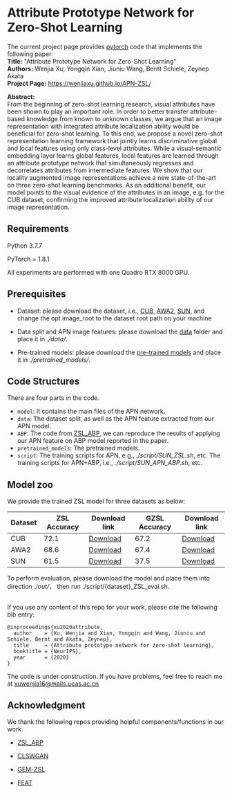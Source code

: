# Attribute Prototype Network for Zero-Shot Learning

The current project page provides [pytorch](http://pytorch.org/) code that implements the following paper:   
**Title:**      "Attribute Prototype Network for Zero-Shot Learning"    
**Authors:**     Wenjia Xu, Yongqin Xian, Jiuniu Wang, Bernt Schiele, Zeynep Akata    
**Project Page:**  https://wenjiaxu.github.io/APN-ZSL/          


**Abstract:**  
From the beginning of zero-shot learning research, visual attributes have been shown to play an important role. In order to better transfer attribute-based knowledge from known to unknown classes, we argue that an image representation with integrated attribute localization ability would be beneficial for zero-shot learning.
To this end, we propose a novel zero-shot representation learning framework that jointly learns discriminative global and local features using only class-level attributes. While a visual-semantic embedding layer learns global features, local features are learned through an attribute prototype network that simultaneously regresses and decorrelates attributes from intermediate features. We show that our locality augmented image representations achieve a new state-of-the-art on three zero-shot learning benchmarks. As an additional benefit, our model points to the visual evidence of the attributes in an image, e.g. for the CUB dataset, confirming the improved attribute localization ability of our image representation. 

## Requirements
Python 3.7.7

PyTorch = 1.8.1

All experiments are performed with one Quadro RTX 8000 GPU.

## Prerequisites


- Dataset: please download the dataset, i.e., [CUB](http://www.vision.caltech.edu/visipedia/CUB-200-2011.html), [AWA2](https://cvml.ist.ac.at/AwA2/), [SUN](https://groups.csail.mit.edu/vision/SUN/hierarchy.html), and change the opt.image_root to the dataset root path on your machine
  
- Data split and APN image features: please download the [data](https://drive.google.com/file/d/12ZsOxlkKU0IfXEfhB8NHRvHzfGFdwlhB/view?usp=sharing) folder and place it in *./data/*.

- Pre-trained models: please download the [pre-trained models](https://drive.google.com/file/d/1c5scuU0kZS5a9Rz3kf5T0UweCvOpGsh2/view?usp=sharing) and place it in *./pretrained_models/*.

## Code Structures
There are four parts in the code.
 - `model`: It contains the main files of the APN network.
 - `data`: The dataset split, as well as the APN feature extracted from our APN model.
 - `ABP`: The code from [ZSL_ABP](https://github.com/EthanZhu90/ZSL_ABP), we can reproduce the results of applying our APN feature on ABP model reported in the paper.
 - `pretrained_models`: The pretrained models.
 - `script`: The training scripts for APN, e.g., *./script/SUN_ZSL.sh*, etc. The training scripts for APN+ABP, i.e., *./script/SUN_APN_ABP.sh*, etc.

## Model zoo

We provide the trained ZSL model for three datasets as below:

 Dataset          | ZSL Accuracy   |  Download link | GZSL Accuracy |  Download link | 
 |  ----  | ----  | ----  | ----  | ----  |
| CUB          | 72.1                 |[Download](https://drive.google.com/file/d/1hPWNtbprwgrFlZmsauOV0mP0RCvekabA/view?usp=sharing) | 67.2 | [Download](https://drive.google.com/file/d/1mWxTwxWq1Nxt_c1XxA0isI7Tx4zVAH5A/view?usp=sharing)
| AWA2          | 68.6                 |[Download](https://drive.google.com/file/d/1ROau8p_si1qYhr5_gxdaIr_olen-DQp9/view?usp=sharing) | 67.4| [Download](https://drive.google.com/file/d/1_B4HyfQRyGw2KSZ_CIv8mBnEFlK5NRm7/view?usp=sharing)
| SUN          | 61.5                 |[Download](https://drive.google.com/file/d/1H-zB05WmfZytXDkdrptRLz-r--6Ta8dS/view?usp=sharing) |37.5| [Download](https://drive.google.com/file/d/1cRBv66A_YQUMqjexVOKF3_q3sgfLm62S/view?usp=sharing)

To perform evaluation, please download the model and place them into direction *./out/*， then run ./script/{dataset}_ZSL_eval.sh. 

##

If you use any content of this repo for your work, please cite the following bib entry:

    @inproceedings{xu2020attribute,
      author    = {Xu, Wenjia and Xian, Yongqin and Wang, Jiuniu and Schiele, Bernt and Akata, Zeynep},
      title     = {Attribute prototype network for zero-shot learning},
      booktitle = {NeurIPS},
      year      = {2020}
    }

The code is under construction. If you have problems, feel free to reach me at xuwenjia16@mails.ucas.ac.cn

## Acknowledgment
We thank the following repos providing helpful components/functions in our work.
- [ZSL_ABP](https://github.com/EthanZhu90/ZSL_ABP)

- [CLSWGAN](https://www.mpi-inf.mpg.de/departments/computer-vision-and-machine-learning/research/zero-shot-learning/feature-generating-networks-for-zero-shot-learning)

- [GEM-ZSL](https://github.com/osierboy/GEM-ZSL)

- [FEAT](https://github.com/Sha-Lab/FEAT)
